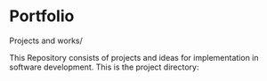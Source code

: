 # Portfolio
Projects and works/

This Repository consists of projects and ideas for implementation in software development.
This is the project directory:
